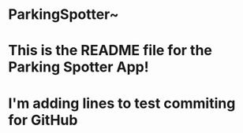 # ParkingSpotter~
# This is the README file for the Parking Spotter App!
# I'm adding lines to test commiting for GitHub